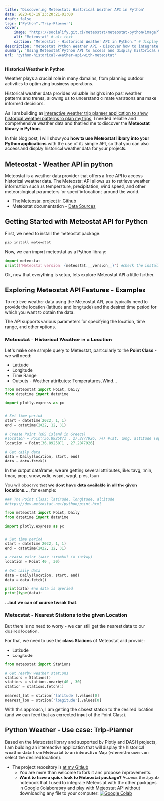 ```yaml
---
title: "Discovering Meteostat: Historical Weather API in Python"
date: 2023-03-19T23:20:21+01:00
draft: false
tags: ["Python","Trip-Planner"]
cover:
    image: "https://socialify.git.ci/meteostat/meteostat-python/image?language=1&name=1&theme=Auto" # image path/url 
    alt: "Meteostat" # alt text
    caption: "Meteostat - Historical Weather API in Python." # display caption under cover
description: "Meteostat Python Weather API - Discover how to integrate Historical Weather Data into your Python Apps."
summary: 'Using Meteostat Python API to access and display historical weather data in our Apps. Building a Trip Planner App based on historical weather patterns of interesting locations.'
url: 'python-historical-weather-api-with-meteostat'
---
```


**Historical Weather in Python**

Weather plays a crucial role in many domains, from planning outdoor activities to optimizing business operations.

Historical weather data provides valuable insights into past weather patterns and trends, allowing us to understand climate variations and make informed decisions.

As I am building an [interactive weather trip planner application to show historical weather patterns to plan my trips](https://fossengineer.com/tags/trip-planner/), I needed reliable and comprehensive weather data and that led me to discover the **Meteostat library in Python**.

In this blog post, I will show you **how to use Meteostat library into your Python applications** with the use of its simple API, so that you can also access and display historical weather data for your projects. 

## Meteostat - Weather API in python

Meteostat is a weather data provider that offers a free API to access historical weather data. The Meteostat API allows us to retrieve weather information such as temperature, precipitation, wind speed, and other meteorological parameters for specific locations around the world.

* The [Meteostat project in Github](https://github.com/meteostat/meteostat-python "Meteostat Python Weather API in Github {rel='nofollow'}") 
* Meteostat documentation - [Data Sources](https://dev.meteostat.net/sources.html "Meteostat Documentation {rel='nofollow'}") 

## Getting Started with Meteostat API for Python

First, we need to install the meteostat package:

```py
pip install meteostat
```

Now, we can import meteostat as a Python library:

```py
import meteostat
print(f'Meteostat version: {meteostat.__version__}') #check the installed version
```

Ok, now that everything is setup, lets explore Meteostat API a little further.

## Exploring Meteostat API Features - Examples

To retrieve weather data using the Meteostat API, you typically need to provide the location (latitude and longitude) and the desired time period for which you want to obtain the data. 

The API supports various parameters for specifying the location, time range, and other options.

### Meteostat - Historical Weather in a Location

Let's make one sample query to Meteostat, particularly to the **Point Class** -  we will need:
* Latitude
* Longitude
* Time Range
* Outputs - Weather attributes: Temperatures, Wind...

```py
from meteostat import Point, Daily
from datetime import datetime

import plotly.express as px


# Set time period
start = datetime(2022, 1, 1)
end = datetime(2022, 12, 31)

# Create Point (KOS island in Greece)
#location = Point(36.8925871 , 27.2877926, 70) #lat, long, altitude (optional)
location = Point(36.8925871 , 27.2877926)

# Get daily data
data = Daily(location, start, end)
data = data.fetch()
```

In the output dataframe, we are getting several attributes, like: tavg, tmin, tmax, prcp, snow, wdir, wspd, wpgt, pres, tsun

You will observe that **we dont have data available in all the given locations...**, for example:

```py
### The Point Class: latitude, longitude, altitude
#https://dev.meteostat.net/python/point.html

from meteostat import Point, Daily
from datetime import datetime

import plotly.express as px


# Set time period
start = datetime(2022, 1, 1)
end = datetime(2022, 12, 31)

# Create Point (near Istambul in Turkey)
location = Point(40 , 30)

# Get daily data
data = Daily(location, start, end)
data = data.fetch()

print(data) #no data is queried
print(type(data))
```

**...but we can of course tweak that**.

### Meteostat - Nearest Stations to the given Location

But there is no need to worry - we can still get the nearest data to our desired location.

For that, we need to use the **class Stations** of Meteostat and provide:
* Latitude
* Longitude

```py
from meteostat import Stations

# Get nearby weather stations
stations = Stations()
stations = stations.nearby(40 , 30)
station = stations.fetch(1) 

nearest_lat = station['latitude'].values[0]
nearest_lon = station['longitude'].values[0]
```

With this approach, I am getting the closest station to the desired location (and we can feed that as corrected input of the Point Class).


## Python Weather - Use case: Trip-Planner

Based on the Meteostat library and supported by Plotly and DASH projects, I am building an intereactive application that will display the historical weather data from Meteostat to an interactive Map (where the user can select the desired location).

* The project repository is [at my Github](https://github.com/JAlcocerT/Py_Trip_Planner "JAlcocerT Github Py Trip Planner {rel='nofollow'}") 
    * You are more than welcome to fork it and propose improvements.
    *  **Want to have a quick look to Meteostat package?** Access the .ipynb notebook that I used to integrate Meteostat with the other packages in Google Colaboratory and play with Meteostat API without downloading any file to your computer:
 [![Google Colab](/img/OpenInColab.svg)](https://colab.research.google.com/github/JAlcocerT/Py_Trip_Planner/blob/main/TripPlanner.ipynb)